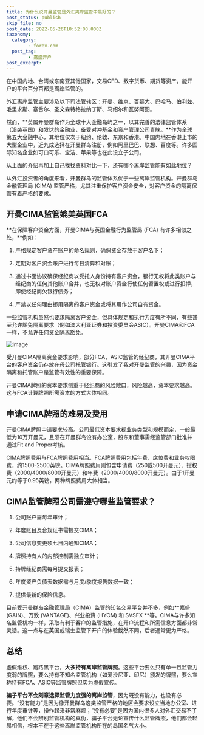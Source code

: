 ```yaml
---
title: 为什么说开曼监管是外汇离岸监管中最好的？
post_status: publish
skip_file: no
post_date: 2022-05-26T10:52:00.000Z
taxonomy:
  category:
        - forex-com
  post_tag:
        - 嘉盛开户
post_excerpt: 
---
```

在中国内地、台湾或东南亚其他国家，交易CFD、数字货币、期货等资产，能开户的平台百分百都是离岸监管的。

外汇离岸监管主要涉及以下司法管辖区：开曼、维京、百慕大、巴哈马、伯利兹、毛里求斯、塞舌尔、圣文森特格拉纳丁斯、马绍尔和瓦努阿图。

然而，**英属开曼群岛作为全球十大金融岛屿之一，以其完善的法律监管体系（沿袭英国）和发达的金融业，备受对冲基金和资产管理公司青睐。**作为全球第五大金融中心，其地位仅次于纽约、伦敦、东京和香港。中国内地在香港上市的大型企业中，近九成选择在开曼群岛注册，例如阿里巴巴、联想、百度等。许多国际知名企业如可口可乐、宝洁、苹果等也在此设立子公司。

从上面的介绍再加上自己找找资料对比一下，还有哪个离岸监管能有如此地位？

从外汇投资者的角度来看，开曼群岛的监管体系优于一些离岸监管机构。开曼群岛金融管理局 (CIMA) 监管严格，尤其注重保护客户资金安全，对客户资金的隔离保管有着严格的要求。

## 开曼CIMA监管媲美英国FCA

**在保障客户资金方面，开曼CIMA与英国金融行为监管局 (FCA) 有许多相似之处，**例如：

1. 严格规定客户资产账户的命名规则，确保资金存放于客户名下；

1. 定期对客户资金账户进行每日清算和对账；

1. 通过书面协议确保经纪商以受托人身份持有客户资金，银行无权将此类账户与经纪商的任何其他账户合并，也无权对账户资金行使任何留置权或进行扣押，即使经纪商欠银行债务；

1. 严禁以任何理由挪用隔离的客户资金或将其用作公司自有资金。

一些监管机构虽然也要求隔离客户资金，但具体规定和执行力度有所不同，有些甚至允许豁免隔离要求（例如澳大利亚证券和投资委员会ASIC）。开曼CIMA和FCA一样，不允许任何资金隔离豁免。

![Image](https://prod-files-secure.s3.us-west-2.amazonaws.com/39ed1227-6d7d-4570-be36-9ccd4a2c4241/bd849744-3fcb-4a37-8312-357962c8f065/image.png?X-Amz-Algorithm=AWS4-HMAC-SHA256&X-Amz-Content-Sha256=UNSIGNED-PAYLOAD&X-Amz-Credential=ASIAZI2LB466QKAEAZP4%2F20250505%2Fus-west-2%2Fs3%2Faws4_request&X-Amz-Date=20250505T101346Z&X-Amz-Expires=3600&X-Amz-Security-Token=IQoJb3JpZ2luX2VjEIL%2F%2F%2F%2F%2F%2F%2F%2F%2F%2FwEaCXVzLXdlc3QtMiJIMEYCIQDLNnIJfhRHG34n2GlXoyl8aHPAvOCdXUViaYI8TfQ4AgIhAMrHlPcRt3GqTIJ7dEsVagcPASbbxqoUyCGGM4euqoR7Kv8DCCsQABoMNjM3NDIzMTgzODA1IgwKNVD%2BoxSDT%2BNzdmsq3AObzVV2pb26Ah3Vrr4wbisrB%2FhX8lShN2N37qKRqLjPVfU6p5mxSNcAsaBV4%2FRFsaiq54JSgL3jKtqTV4%2BefGAqkHXeZUTgM4eFFHc7Mtxqz09R6mQvQmxov%2BtvhEZDLwh3IbRugqBoNoh%2B%2F1lRGtK1jqaQEcfHOaGSlhRoeb%2BfHR%2FvWjBRL0u2ReJY1xT5A66L4ebLaaN2JBby51vyySvjz1G8ha5VYdL1zvPf%2FyeYnGSahAxSD5yI4TzcXbrKqMoPGZYFJ285RHoz2LE9BxR1SdqNVQTK6%2FR2dtViRol0vS%2FMP6s82cElr3GXjAcYuVoIdA9soUqK61TafpJ8Lx%2Bf0oA8kUQoQ%2F0IGOJbfNtVlOEzMSSPGRWpyYK7MR5G0xKkRvVM%2BlGSB6alTYlu9vIhVNar0Uv6GW5WDNZNzeHDvhGV9Orwszi3SYv6MzakP8%2Bn6U%2FVSxhGLKvSh7EC%2BIcvqSH%2BRapefHzc70ReLC2dZDNAQKdRTVwFoEVFdPli3GFN3ghlD8c2gOOu2DTWkLf5ly5IT%2BodgH%2FS954WTxMNHWdKL7TB1n2sdgQXhMWkfDa5Omgp28nwBBDwgzfEwDU%2FQbyxr4fTl%2FinI5ZHRDK3BP0ZM4YM0FfgRb3QSDDJlOLABjqkAZxWvmOrs7YafiE1aQTIfj4lRNvnMr7D81zg3X56tsqmQWvdgg%2Fq8sXkNDi6FR2wtOTFluX61g1svT87PJhAyzmgGbJfn8qUxHWTwBiS0Klut%2Fsy6jxSMHD68wfRphDGN9wBpFofDJsN3V%2BLI9hIgwfkC6h%2BKPjuqeLUgdGUT8xKMxs5DYAnwx7qq5olEs8aYnWbmrwh6P8gdXwN9F1i5XqfHokK&X-Amz-Signature=6a3b8ff53ce3b09d53682de3aeeedf08e6d4be863b17b422e40913d2e4cce927&X-Amz-SignedHeaders=host&x-id=GetObject)

受开曼CIMA隔离资金要求影响，部分FCA、ASIC监管的经纪商，其开曼CIMA平台的客户资金仍存放在母公司托管银行。这引发了我对开曼监管的兴趣，因为资金隔离和托管账户是监管有效性的重要保障。

开曼CIMA牌照的资本要求侧重于经纪商的风险敞口，风险越高，资本要求越高。这与FCA计算牌照所需资本的方式大体相同。

## **申请CIMA牌照的难易及费用**

开曼CIMA牌照申请要求较高。公司最低资本要求视业务类型和规模而定，一般最低为10万开曼元，且须在开曼群岛设有办公室，股东和董事需经监管部门批准并通过Fit and Proper考核。

CIMA牌照费用与FCA牌照费用相当。FCA牌照费用包括年费、席位费和业务权限费，约1500-2500英镑。CIMA牌照费用则包含申请费（250或500开曼元）、授权费（2000/4000/8000开曼元）和年费（2000/4000/8000开曼元）。由于1开曼元约等于0.95英镑，两种牌照费用大体相当。

## CIMA监管牌照公司需遵守哪些监管要求？

1. 公司账户需每年审计；

1. 年度账目及合规证书需提交CIMA；

1. 公司信息变更须七日内通知CIMA；

1. 牌照持有人的内部控制需独立审计；

1. 持牌经纪商需每月提交报表；

1. 年度资产负债表数据需与月度/季度报告数据一致；

1. 提供最新的保险信息。

目前受开曼群岛金融管理局（CIMA）监管的知名交易平台并不多，例如**嘉盛 (GAIN)、万致 (VANTAGE)、兴业投资 (HYCM) 和 SVSFX **等。CIMA与许多知名监管机构一样，采取有利于客户的监管措施，在开户流程和所需信息方面都非常灵活。这一点与在英国或瑞士监管下开户的体验截然不同，后者通常更为严格。

## 总结

虚假维权、跑路黑平台，**大多持有离岸监管牌照**。这些平台要么只有单一且监管力度弱的牌照，要么持有不知名监管机构（如爱沙尼亚、印尼）颁发的牌照，要么宣称持有FCA、ASIC等监管牌照但实为虚假宣传。

**骗子平台不会刻意选择监管力度强的离岸监管**，因为既没有能力，也没有必要。“没有能力”是因为像开曼群岛这类监管严格的地区会要求设立当地办公室、进行年度审计等，操作起来非常麻烦；“没有必要”是因为国内很多人对外汇交易不了解，他们不会辨别监管机构的真伪，骗子平台无论宣传什么监管牌照，他们都会轻易相信，根本不在乎这些离岸监管机构所在的岛国名气大小。